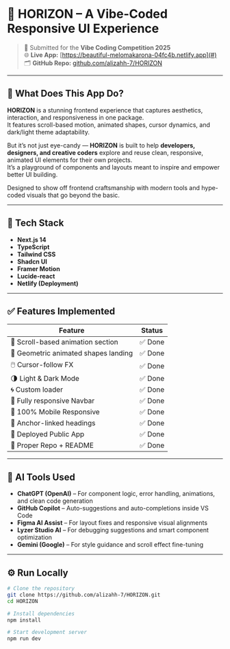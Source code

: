 # 🌅 HORIZON – A Vibe-Coded Responsive UI Experience

> 🏁 Submitted for the **Vibe Coding Competition 2025**  
> 🌐 **Live App:** [https://beautiful-melomakarona-04fc4b.netlify.app](#) 
> 🗂️ **GitHub Repo:** [github.com/alizahh-7/HORIZON](https://github.com/alizahh-7/HORIZON)

---

## 🎯 What Does This App Do?

**HORIZON** is a stunning frontend experience that captures aesthetics, interaction, and responsiveness in one package.  
It features scroll-based motion, animated shapes, cursor dynamics, and dark/light theme adaptability.  

But it’s not just eye-candy — **HORIZON** is built to help **developers, designers, and creative coders** explore and reuse clean, responsive, animated UI elements for their own projects.  
It’s a playground of components and layouts meant to inspire and empower better UI building.

Designed to show off frontend craftsmanship with modern tools and hype-coded visuals that go beyond the basic.

---

## 🧰 Tech Stack

- **Next.js 14**
- **TypeScript**
- **Tailwind CSS**
- **Shadcn UI**
- **Framer Motion**
- **Lucide-react**
- **Netlify (Deployment)**

---

## ✅ Features Implemented

| Feature                                       | Status       |
|----------------------------------------------|--------------|
| 🔄 Scroll-based animation section            | ✅ Done       |
| 🌌 Geometric animated shapes landing         | ✅ Done       |
| 🖱️ Cursor-follow FX                          | ✅ Done       |
| 🌗 Light & Dark Mode                         | ✅ Done       |
| 🌀 Custom loader                             | ✅ Done       |
| 🧭 Fully responsive Navbar                   | ✅ Done       |
| 📱 100% Mobile Responsive                    | ✅ Done       |
| 🔗 Anchor-linked headings                    | ✅ Done       |
| 🚀 Deployed Public App                       | ✅ Done       |
| 📁 Proper Repo + README                      | ✅ Done       |

---

## 🧠 AI Tools Used

- **ChatGPT (OpenAI)** – For component logic, error handling, animations, and clean code generation  
- **GitHub Copilot** – Auto-suggestions and auto-completions inside VS Code  
- **Figma AI Assist** – For layout fixes and responsive visual alignments  
- **Lyzer Studio AI** – For debugging suggestions and smart component optimization  
- **Gemini (Google)** – For style guidance and scroll effect fine-tuning

---

## ⚙️ Run Locally

```bash
# Clone the repository
git clone https://github.com/alizahh-7/HORIZON.git
cd HORIZON

# Install dependencies
npm install

# Start development server
npm run dev
